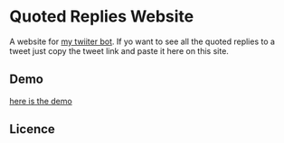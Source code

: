 # Quoted Replies Website
A website for [my twiiter bot](https://twitter.com/quoted_replies). If yo want to see all the quoted replies to a tweet just copy the tweet link and paste it here on this site.

## Demo
[here is the demo](https://james-muriithi.github.io/quotedreplies/)

## Licence
